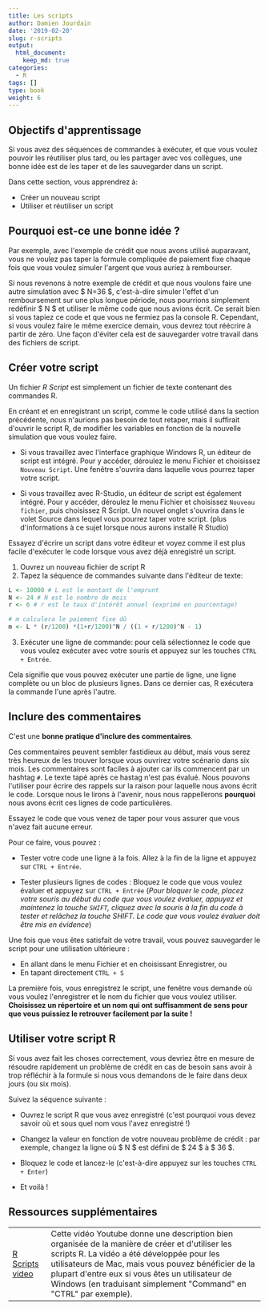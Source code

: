 ```yaml
---
title: Les scripts
author: Damien Jourdain
date: '2019-02-20'
slug: r-scripts
output:
  html_document:
    keep_md: true
categories:
  - R
tags: []
type: book
weight: 6
---
```


## Objectifs d'apprentissage

Si vous avez des séquences de commandes à exécuter, et que vous voulez pouvoir les réutiliser plus tard, ou les partager avec vos collègues, une bonne idée est de les taper et de les sauvegarder dans un script. 

Dans cette section, vous apprendrez à:

+ Créer un nouveau script
+ Utiliser et réutiliser un script 

## Pourquoi est-ce une bonne idée ? 

Par exemple, avec l'exemple de crédit que nous avons utilisé auparavant, vous ne voulez pas taper la formule compliquée de paiement fixe chaque fois que vous voulez simuler l'argent que vous auriez à rembourser.  

Si nous revenons à notre exemple de crédit et que nous voulons faire une autre simulation avec $ N=36 $, c'est-à-dire simuler l'effet d'un remboursement sur une plus longue période, nous pourrions simplement redéfinir $ N $ et utiliser le même code que nous avions écrit. Ce serait bien si vous tapiez ce code et que vous ne fermiez pas la console R. Cependant, si vous voulez faire le même exercice demain, vous devrez tout réécrire à partir de zéro. Une façon d'éviter cela est de sauvegarder votre travail dans des fichiers de script.


## Créer votre script

Un fichier *R Script* est simplement un fichier de texte contenant des commandes R.

En créant et en enregistrant un script, comme le code utilisé dans la section précédente, nous n'aurions pas besoin de tout retaper, mais il suffirait d'ouvrir le script R, de modifier les variables en fonction de la nouvelle simulation que vous voulez faire. 

+ Si vous travaillez avec l'interface graphique Windows R, un éditeur de script est intégré. Pour y accéder, déroulez le menu Fichier et choisissez `Nouveau Script`. Une fenêtre s'ouvrira dans laquelle vous pourrez taper votre script. 

+ Si vous travaillez avec R-Studio, un éditeur de script est également intégré. Pour y accéder, déroulez le menu Fichier et choisissez `Nouveau fichier`, puis choisissez R Script. Un nouvel onglet s'ouvrira dans le volet Source dans lequel vous pourrez taper votre script. (plus d'informations à ce sujet lorsque nous aurons installé R Studio)

Essayez d'écrire un script dans votre éditeur et voyez comme il est plus facile d'exécuter le code lorsque vous avez déjà enregistré un script.


1. Ouvrez un nouveau fichier de script R
2. Tapez la séquence de commandes suivante dans l'éditeur de texte:


```r
L <- 10000 # L est le montant de l'emprunt
N <- 24 # N est le nombre de mois
r <- 6 # r est le taux d'intérêt annuel (exprimé en pourcentage)

# m calculera le paiement fixe dû
m <- L * (r/1200) *(1+r/1200)^N / ((1 + r/1200)^N - 1)  
```

3. Exécuter une ligne de commande: pour celà sélectionnez le code que vous voulez exécuter avec votre souris et appuyez sur les touches `CTRL + Entrée`.

Cela signifie que vous pouvez exécuter une partie de ligne, une ligne complète ou un bloc de plusieurs lignes. Dans ce dernier cas, R exécutera la commande l'une après l'autre.

## Inclure des commentaires

C'est une **bonne pratique d'inclure des commentaires**. 

Ces commentaires peuvent sembler fastidieux au début, mais vous serez très heureux de les trouver lorsque vous ouvrirez votre scénario dans six mois. Les commentaires sont faciles à ajouter car ils commencent par un hashtag `#`. Le texte tapé après ce hastag n'est pas évalué. Nous pouvons l'utiliser pour écrire des rappels sur la raison pour laquelle nous avons écrit le code. Lorsque nous le lirons à l'avenir, nous nous rappellerons **pourquoi** nous avons écrit ces lignes de code particulières.

Essayez le code que vous venez de taper pour vous assurer que vous n'avez fait aucune erreur. 

Pour ce faire, vous pouvez :

+ Tester votre code une ligne à la fois. Allez à la fin de la ligne et appuyez sur `CTRL + Entrée`.

+ Tester plusieurs lignes de codes : Bloquez le code que vous voulez évaluer et appuyez sur `CTRL + Entrée` (*Pour bloquer le code, placez votre souris au début du code que vous voulez évaluer, appuyez et maintenez la touche `SHIFT`, cliquez avec la souris à la fin du code à tester et relâchez la touche SHIFT. Le code que vous voulez évaluer doit être mis en évidence*)

Une fois que vous êtes satisfait de votre travail, vous pouvez sauvegarder le script pour une utilisation ultérieure :

+ En allant dans le menu Fichier et en choisissant Enregistrer, ou
+ En tapant directement `CTRL + S`

La première fois, vous enregistrez le script, une fenêtre vous demande où vous voulez l'enregistrer et le nom du fichier que vous voulez utiliser. **Choisissez un répertoire et un nom qui ont suffisamment de sens pour que vous puissiez le retrouver facilement par la suite !**

## Utiliser votre script R

Si vous avez fait les choses correctement, vous devriez être en mesure de résoudre rapidement un problème de crédit en cas de besoin sans avoir à trop réfléchir à la formule si nous vous demandons de le faire dans deux jours (ou six mois).

Suivez la séquence suivante :


+ Ouvrez le script R que vous avez enregistré (c'est pourquoi vous devez savoir où et sous quel nom vous l'avez enregistré !)

+ Changez la valeur en fonction de votre nouveau problème de crédit : par exemple, changez la ligne où $ N $ est défini de $ 24 $  à $ 36 $. 

+ Bloquez le code et lancez-le (c'est-à-dire appuyez sur les touches `CTRL + Enter`)

+ Et voilà !

## Ressources supplémentaires
| | |
|---|-----|
| <a href="https://www.youtube.com/watch?v=qqz_D1vzS5M" target="_blank">R Scripts video</a> | Cette vidéo Youtube donne une description bien organisée de la manière de créer et d'utiliser les scripts R. La vidéo a été développée pour les utilisateurs de Mac, mais vous pouvez bénéficier de la plupart d'entre eux si vous êtes un utilisateur de Windows (en traduisant simplement "Command" en "CTRL" par exemple). |
